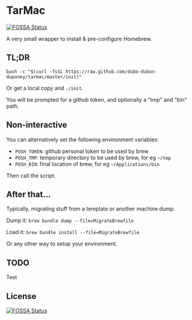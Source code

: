 # TarMac
[![FOSSA Status](https://app.fossa.io/api/projects/git%2Bgithub.com%2Fdubo-dubon-duponey%2Ftarmac.svg?type=shield)](https://app.fossa.io/projects/git%2Bgithub.com%2Fdubo-dubon-duponey%2Ftarmac?ref=badge_shield)


A very small wrapper to install & pre-configure Homebrew.

## TL;DR

```
bash -c "$(curl -fsSL https://raw.github.com/dubo-dubon-duponey/tarmac/master/init)"
```

Or get a local copy and `./init`.

You will be prompted for a github token, and optionally a "tmp" and "bin" path.

## Non-interactive

You can alternatively set the following environment variables:
 
 * `POSH_TOKEN`: github personal token to be used by brew
 * `POSH_TMP`: temporary directory to be used by brew, for eg `~/tmp`
 * `POSH_BIN`: final location of brew, for eg `~/Applications/bin`

Then call the script.

## After that...

Typically, migrating stuff from a template or another machine dump.

Dump it:
`brew bundle dump --file=MigrateBrewfile`

Load it:
`brew bundle install --file=MigrateBrewfile`

Or any other way to setup your environment.

## TODO

Test


## License
[![FOSSA Status](https://app.fossa.io/api/projects/git%2Bgithub.com%2Fdubo-dubon-duponey%2Ftarmac.svg?type=large)](https://app.fossa.io/projects/git%2Bgithub.com%2Fdubo-dubon-duponey%2Ftarmac?ref=badge_large)